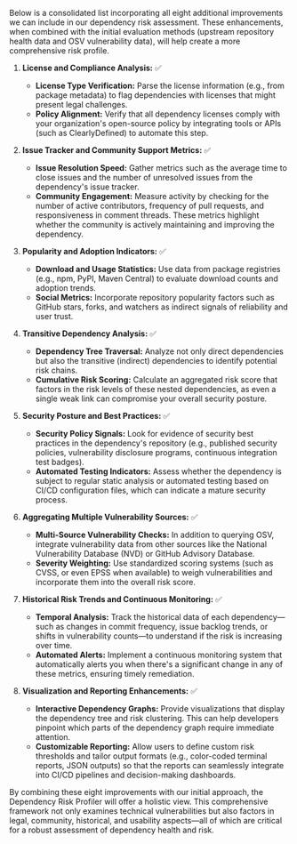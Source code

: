 Below is a consolidated list incorporating all eight additional improvements we can include in our dependency risk assessment. These enhancements, when combined with the initial evaluation methods (upstream repository health data and OSV vulnerability data), will help create a more comprehensive risk profile.

1. **License and Compliance Analysis:** ✅  
   - **License Type Verification:** Parse the license information (e.g., from package metadata) to flag dependencies with licenses that might present legal challenges.  
   - **Policy Alignment:** Verify that all dependency licenses comply with your organization's open-source policy by integrating tools or APIs (such as ClearlyDefined) to automate this step.

2. **Issue Tracker and Community Support Metrics:** ✅  
   - **Issue Resolution Speed:** Gather metrics such as the average time to close issues and the number of unresolved issues from the dependency's issue tracker.  
   - **Community Engagement:** Measure activity by checking for the number of active contributors, frequency of pull requests, and responsiveness in comment threads. These metrics highlight whether the community is actively maintaining and improving the dependency.

3. **Popularity and Adoption Indicators:** ✅  
   - **Download and Usage Statistics:** Use data from package registries (e.g., npm, PyPI, Maven Central) to evaluate download counts and adoption trends.  
   - **Social Metrics:** Incorporate repository popularity factors such as GitHub stars, forks, and watchers as indirect signals of reliability and user trust.

4. **Transitive Dependency Analysis:** ✅  
   - **Dependency Tree Traversal:** Analyze not only direct dependencies but also the transitive (indirect) dependencies to identify potential risk chains.  
   - **Cumulative Risk Scoring:** Calculate an aggregated risk score that factors in the risk levels of these nested dependencies, as even a single weak link can compromise your overall security posture.

5. **Security Posture and Best Practices:** ✅  
   - **Security Policy Signals:** Look for evidence of security best practices in the dependency's repository (e.g., published security policies, vulnerability disclosure programs, continuous integration test badges).  
   - **Automated Testing Indicators:** Assess whether the dependency is subject to regular static analysis or automated testing based on CI/CD configuration files, which can indicate a mature security process.

6. **Aggregating Multiple Vulnerability Sources:** ✅  
   - **Multi-Source Vulnerability Checks:** In addition to querying OSV, integrate vulnerability data from other sources like the National Vulnerability Database (NVD) or GitHub Advisory Database.  
   - **Severity Weighting:** Use standardized scoring systems (such as CVSS, or even EPSS when available) to weigh vulnerabilities and incorporate them into the overall risk score.

7. **Historical Risk Trends and Continuous Monitoring:** ✅  
   - **Temporal Analysis:** Track the historical data of each dependency—such as changes in commit frequency, issue backlog trends, or shifts in vulnerability counts—to understand if the risk is increasing over time.  
   - **Automated Alerts:** Implement a continuous monitoring system that automatically alerts you when there's a significant change in any of these metrics, ensuring timely remediation.

8. **Visualization and Reporting Enhancements:** ✅  
   - **Interactive Dependency Graphs:** Provide visualizations that display the dependency tree and risk clustering. This can help developers pinpoint which parts of the dependency graph require immediate attention.  
   - **Customizable Reporting:** Allow users to define custom risk thresholds and tailor output formats (e.g., color-coded terminal reports, JSON outputs) so that the reports can seamlessly integrate into CI/CD pipelines and decision-making dashboards.

By combining these eight improvements with our initial approach, the Dependency Risk Profiler will offer a holistic view. This comprehensive framework not only examines technical vulnerabilities but also factors in legal, community, historical, and usability aspects—all of which are critical for a robust assessment of dependency health and risk.